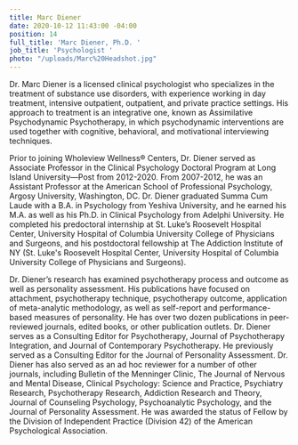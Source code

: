 ```yaml
---
title: Marc Diener
date: 2020-10-12 11:43:00 -04:00
position: 14
full_title: 'Marc Diener, Ph.D. '
job_title: 'Psychologist '
photo: "/uploads/Marc%20Headshot.jpg"
---
```


Dr. Marc Diener is a licensed clinical psychologist who specializes in the treatment of substance use disorders, with experience working in day treatment, intensive outpatient, outpatient, and private practice settings. His approach to treatment is an integrative one, known as Assimilative Psychodynamic Psychotherapy, in which psychodynamic interventions are used together with cognitive, behavioral, and motivational interviewing techniques.

Prior to joining Wholeview Wellness® Centers, Dr. Diener served as Associate Professor in the Clinical Psychology Doctoral Program at Long Island University—Post from 2012-2020. From 2007-2012, he was an Assistant Professor at the American School of Professional Psychology, Argosy University, Washington, DC. Dr. Diener graduated Summa Cum Laude with a B.A. in Psychology from Yeshiva University, and he earned his M.A. as well as his Ph.D. in Clinical Psychology from Adelphi University. He completed his predoctoral internship at St. Luke’s Roosevelt Hospital Center, University Hospital of Columbia University College of Physicians and Surgeons, and his postdoctoral fellowship at The Addiction Institute of NY (St. Luke's Roosevelt Hospital Center, University Hospital of Columbia University College of Physicians and Surgeons).

Dr. Diener’s research has examined psychotherapy process and outcome as well as personality assessment. His publications have focused on attachment, psychotherapy technique, psychotherapy outcome, application of meta-analytic methodology, as well as self-report and performance-based measures of personality. He has over two dozen publications in peer-reviewed journals, edited books, or other publication outlets. Dr. Diener serves as a Consulting Editor for Psychotherapy, Journal of Psychotherapy Integration, and Journal of Contemporary Psychotherapy. He previously served as a Consulting Editor for the Journal of Personality Assessment. Dr. Diener has also served as an ad hoc reviewer for a number of other journals, including Bulletin of the Menninger Clinic, The Journal of Nervous and Mental Disease, Clinical Psychology: Science and Practice, Psychiatry Research, Psychotherapy Research, Addiction Research and Theory, Journal of Counseling Psychology, Psychoanalytic Psychology, and the Journal of Personality Assessment. He was awarded the status of Fellow by the Division of Independent Practice (Division 42) of the American Psychological Association.